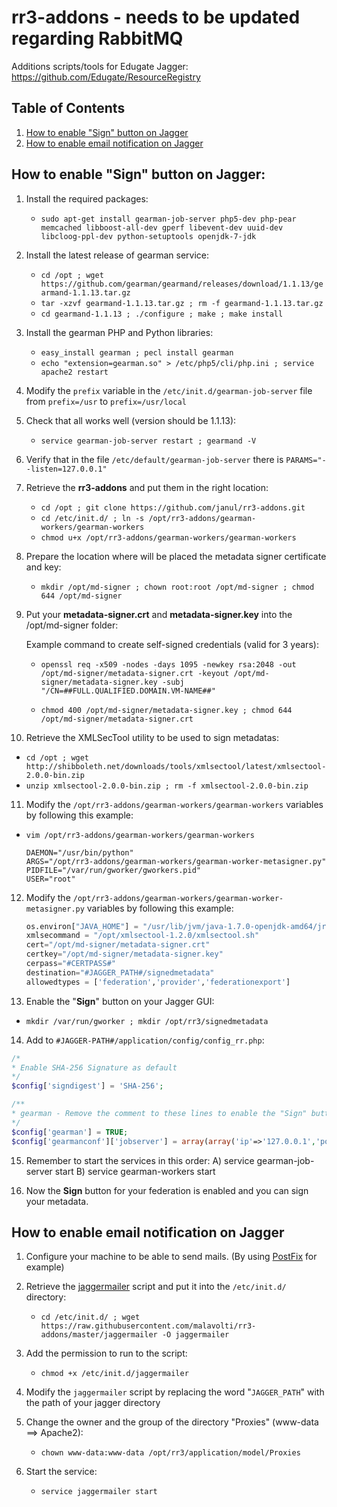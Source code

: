 rr3-addons - needs to be updated regarding RabbitMQ 
==========





Additions scripts/tools for Edugate Jagger: https://github.com/Edugate/ResourceRegistry

## Table of Contents

1. [How to enable "Sign" button on Jagger](#how-to-enable-sign-button-on-jagger)
2. [How to enable email notification on Jagger](#how-to-enable-email-notification-on-jagger)

## How to enable "Sign" button on Jagger:

1. Install the required packages:

   * ```sudo apt-get install gearman-job-server php5-dev php-pear memcached libboost-all-dev gperf libevent-dev uuid-dev libcloog-ppl-dev python-setuptools openjdk-7-jdk```

2. Install the latest release of gearman service: 

   * ```cd /opt ; wget https://github.com/gearman/gearmand/releases/download/1.1.13/gearmand-1.1.13.tar.gz```
   * ```tar -xzvf gearmand-1.1.13.tar.gz ; rm -f gearmand-1.1.13.tar.gz```
   * ```cd gearmand-1.1.13 ; ./configure ; make ; make install```

3. Install the gearman PHP and Python libraries:

   * ```easy_install gearman ; pecl install gearman```
   * ```echo "extension=gearman.so" > /etc/php5/cli/php.ini ; service apache2 restart```

4. Modify the ```prefix``` variable in the ```/etc/init.d/gearman-job-server``` file from ```prefix=/usr``` to ```prefix=/usr/local```

5. Check that all works well (version should be 1.1.13):

   * ```service gearman-job-server restart ; gearmand -V```

6. Verify that in the file ```/etc/default/gearman-job-server``` there is ```PARAMS="--listen=127.0.0.1"```

7. Retrieve the **rr3-addons** and put them in the right location: 
   * ```cd /opt ; git clone https://github.com/janul/rr3-addons.git```
   * ```cd /etc/init.d/ ; ln -s /opt/rr3-addons/gearman-workers/gearman-workers```
   * ```chmod u+x /opt/rr3-addons/gearman-workers/gearman-workers```

8. Prepare the location where will be placed the metadata signer certificate and key:
   * ```mkdir /opt/md-signer ; chown root:root /opt/md-signer ; chmod 644 /opt/md-signer```

9. Put your **metadata-signer.crt** and **metadata-signer.key** into the /opt/md-signer folder:

   Example command to create self-signed credentials (valid for 3 years):

   * ```openssl req -x509 -nodes -days 1095 -newkey rsa:2048 -out /opt/md-signer/metadata-signer.crt -keyout /opt/md-signer/metadata-signer.key -subj "/CN=##FULL.QUALIFIED.DOMAIN.VM-NAME##"```

   * ```chmod 400 /opt/md-signer/metadata-signer.key ; chmod 644 /opt/md-signer/metadata-signer.crt```

10. Retrieve the XMLSecTool utility to be used to sign metadatas:
   * ```cd /opt ; wget http://shibboleth.net/downloads/tools/xmlsectool/latest/xmlsectool-2.0.0-bin.zip```
   * ```unzip xmlsectool-2.0.0-bin.zip ; rm -f xmlsectool-2.0.0-bin.zip```

11. Modify the ```/opt/rr3-addons/gearman-workers/gearman-workers``` variables by following this example:

   * ```vim /opt/rr3-addons/gearman-workers/gearman-workers```

     ```
     DAEMON="/usr/bin/python"
     ARGS="/opt/rr3-addons/gearman-workers/gearman-worker-metasigner.py"
     PIDFILE="/var/run/gworker/gworkers.pid"
     USER="root"
     ```

12. Modify the ```/opt/rr3-addons/gearman-workers/gearman-worker-metasigner.py``` variables by following this example:

    ```python
    os.environ["JAVA_HOME"] = "/usr/lib/jvm/java-1.7.0-openjdk-amd64/jre"    /* Yours JAVA_HOME directory */
    xmlsecommand = "/opt/xmlsectool-1.2.0/xmlsectool.sh"                     /* Yours XMLSECTOOL path*/
    cert="/opt/md-signer/metadata-signer.crt"                                /* Certificate for signing */
    certkey="/opt/md-signer/metadata-signer.key"                             /* Key for signing */
    cerpass="#CERTPASS#"                                                     /* Password of the Key or leave empty */
    destination="#JAGGER_PATH#/signedmetadata"                                    /* Path of your Jagger "signedmetadata" folder */
    allowedtypes = ['federation','provider','federationexport']
    ```

13. Enable the "**Sign**" button on your Jagger GUI:

  * ```mkdir /var/run/gworker ; mkdir /opt/rr3/signedmetadata```

14. Add to ```#JAGGER-PATH#/application/config/config_rr.php```:

  ```php
  /*
  * Enable SHA-256 Signature as default
  */
  $config['signdigest'] = 'SHA-256';

  /**
  * gearman - Remove the comment to these lines to enable the "Sign" button on Jagger
  */
  $config['gearman'] = TRUE;
  $config['gearmanconf']['jobserver'] = array(array('ip'=>'127.0.0.1','port'=>'4730'));
  ```

15. Remember to start the services in this order:
    A) service gearman-job-server start
    B) service gearman-workers start
   
16. Now the **Sign** button for your federation is enabled and you can sign your metadata.

## How to enable email notification on Jagger

1. Configure your machine to be able to send mails. (By using [PostFix](https://www.digitalocean.com/community/tutorials/how-to-install-and-setup-postfix-on-ubuntu-14-04) for example)

2. Retrieve the [jaggermailer](./jaggermailer) script and put it into the ```/etc/init.d/``` directory:
   * ```cd /etc/init.d/ ; wget https://raw.githubusercontent.com/malavolti/rr3-addons/master/jaggermailer -O jaggermailer```

3. Add the permission to run to the script:
   * ```chmod +x /etc/init.d/jaggermailer```
   
4. Modify the ```jaggermailer``` script by replacing the word "```JAGGER_PATH```" with the path of your jagger directory

5. Change the owner and the group of the directory "Proxies" (www-data ==> Apache2):
   * ```chown www-data:www-data /opt/rr3/application/model/Proxies```
   
5. Start the service:
   * ```service jaggermailer start```
